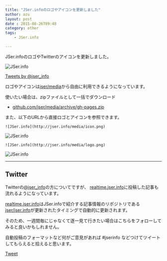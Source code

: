 ```yaml
---
title: "JSer.infoのロゴやアイコンを更新しました"
author: azu
layout: post
date : 2015-08-26T09:48
category: other
tags:
    - JSer.info

---
```


JSer.infoのロゴやTwitterのアイコンを更新しました。

![JSer.info](https://monosnap.com/file/h3VuimNtmUkbaIr4FO2GhRiooVGetE.png)

<a class="twitter-timeline"  href="https://twitter.com/jser_info" data-widget-id="636340536131981312">Tweets by @jser_info</a>
<script>!function(d,s,id){var js,fjs=d.getElementsByTagName(s)[0],p=/^http:/.test(d.location)?'http':'https';if(!d.getElementById(id)){js=d.createElement(s);js.id=id;js.src=p+"://platform.twitter.com/widgets.js";fjs.parentNode.insertBefore(js,fjs);}}(document,"script","twitter-wjs");</script>

ロゴやアイコンは[jser/media](https://github.com/jser/media "jser/media")から自由に利用できるようになっています。

使いたい場合は、zipファイルとして一括でダウンロード

- [github.com/jser/media/archive/gh-pages.zip](https://github.com/jser/media/archive/gh-pages.zip)

また、以下のURLから直接ロゴとアイコンを参照できます。

```
![JSer.info](http://jser.info/media/icon.png)
```

![JSer.info](http://jser.info/media/icon.png)


```
![JSer.info](http://jser.info/media/logo.png)
```

![JSer.info](http://jser.info/media/logo.png)

----

## Twitter

Twitterの[@jser_info](https://twitter.com/jser_info/memberships "@jser_info")の方についてですが、
[realtime.jser.info](http://realtime.jser.info/ "Realtime JSer.info")に投稿した記事も流れるようになっています。

[realtime.jser.info](http://realtime.jser.info/ "Realtime JSer.info")はJSer.infoで紹介する記事情報のリポジトリである
[jser/jser.info](https://github.com/jser/jser.info "jser/jser.info")が更新されたタイミングで自動的に更新されます。

そのため、一週間毎にじゃなくて逐一見て行きたい場合はこちらをフォローしてみると良いかもしれません。

自動投稿のフォーマットなど何がご意見があれば #jserinfo などつけてツイートしてもらえると拾えると思います。

<a href="https://twitter.com/share" class="twitter-share-button" data-via="jser_info" data-size="large" data-hashtags="jserinfo" data-dnt="true">Tweet</a>
<script>!function(d,s,id){var js,fjs=d.getElementsByTagName(s)[0],p=/^http:/.test(d.location)?'http':'https';if(!d.getElementById(id)){js=d.createElement(s);js.id=id;js.src=p+'://platform.twitter.com/widgets.js';fjs.parentNode.insertBefore(js,fjs);}}(document, 'script', 'twitter-wjs');</script>
